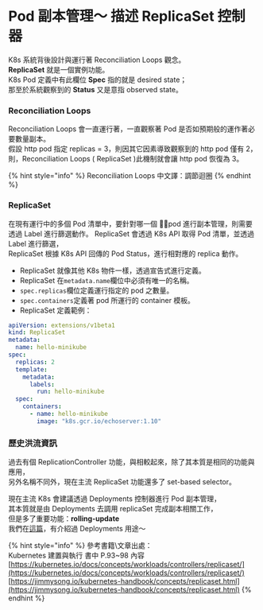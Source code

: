 # Pod 副本管理～ 描述 ReplicaSet 控制器

K8s 系統背後設計與運行著 Reconciliation Loops 觀念。  
**ReplicaSet** 就是一個實例功能。  
K8s Pod 定義中有此欄位 **Spec** 指的就是 desired state；  
那至於系統觀察到的 **Status** 又是意指 observed state。

### Reconciliation Loops

Reconciliation Loops 會一直運行著，一直觀察著 Pod 是否如預期般的運作著必要數量副本。   
假設 http pod 指定 replicas = 3，則因其它因素導致觀察到的 http pod 僅有 2，  
則，Reconciliation Loops \( ReplicaSet \)此機制就會讓 http pod 恢復為 3。

{% hint style="info" %}
Reconciliation Loops 中文譯：調節迴圈
{% endhint %}

### ReplicaSet

在現有運行中的多個 Pod 清單中，要針對哪一個 pod 進行副本管理，則需要透過 Label 進行篩選動作。 ReplicaSet 會透過 K8s API 取得 Pod 清單，並透過 Label 進行篩選，  
ReplicaSet 根據 K8s API 回傳的 Pod Status，進行相對應的 replica 動作。

* ReplicaSet 就像其他 K8s 物件一樣，透過宣告式進行定義。
* ReplicaSet 在`metadata.name`欄位中必須有唯一的名稱。
* `spec.replicas`欄位定義運行指定的 pod 之數量。
* `spec.containers`定義著 pod 所運行的 container 模板。
* ReplicaSet 定義範例：

```yaml
apiVersion: extensions/v1beta1
kind: ReplicaSet
metadata:
  name: hello-minikube
spec:
  replicas: 2
  template:
    metadata:
      labels:
        run: hello-minikube
  spec:
    containers:
      - name: hello-minikube
        image: "k8s.gcr.io/echoserver:1.10"
```

### 歷史洪流資訊

過去有個 ReplicationController 功能，與相較起來，除了其本質是相同的功能與應用，  
另外名稱不同外，現在主流 ReplicaSet 功能還多了 set-based selector。

現在主流 K8s 會建議透過 Deployments 控制器進行 Pod 副本管理，  
其本質就是由 Deployments 去調用 replicaSet 完成副本相關工作，  
但是多了重要功能：**rolling-update**  
我們在[這篇](https://fufu.gitbook.io/kk8s/first-pod-deployment#deployment)，有介紹過 Deployments 用途～

{% hint style="info" %}
參考書籍\文章出處：  
Kubernetes 建置與執行 書中 P.93~98 內容 [https://kubernetes.io/docs/concepts/workloads/controllers/replicaset/](https://kubernetes.io/docs/concepts/workloads/controllers/replicaset/) [https://jimmysong.io/kubernetes-handbook/concepts/replicaset.html](https://jimmysong.io/kubernetes-handbook/concepts/replicaset.html)
{% endhint %}

